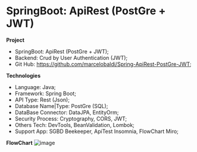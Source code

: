 # SpringBoot: ApiRest (PostGre + JWT)

**Project**
- SpringBoot: ApiRest (PostGre + JWT);
- Backend: Crud by User Authentication (JWT);
- Git Hub: https://github.com/marcelobaldi/Spring-ApiRest-PostGre-JWT;

**Technologies**
- Language: Java;
- Framework: Spring Boot;
- API Type: Rest (Json);
- Database Name|Type: PostGre (SQL);
- DataBase Connector: DataJPA, EntityOrm;
- Security Process: Cryptography, CORS, JWT;
- Others Tech: DevTools, BeanValidation, Lombok; 
- Support App: SGBD Beekeeper, ApiTest Insomnia, FlowChart Miro;

**FlowChart**
![image](https://github.com/user-attachments/assets/c8cde3a0-ae5f-4c4b-b7b4-21cd67af60c0)

